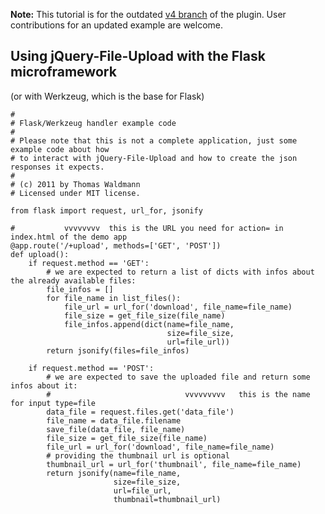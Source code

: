 **Note:**
This tutorial is for the outdated [v4 branch](https://github.com/blueimp/jQuery-File-Upload/tree/v4) of the plugin.
User contributions for an updated example are welcome.

## Using jQuery-File-Upload with the Flask microframework
(or with Werkzeug, which is the base for Flask)

    #
    # Flask/Werkzeug handler example code
    #
    # Please note that this is not a complete application, just some example code about how
    # to interact with jQuery-File-Upload and how to create the json responses it expects.
    #
    # (c) 2011 by Thomas Waldmann
    # Licensed under MIT license.

    from flask import request, url_for, jsonify

    #           vvvvvvvv  this is the URL you need for action= in index.html of the demo app
    @app.route('/+upload', methods=['GET', 'POST'])
    def upload():
        if request.method == 'GET':
            # we are expected to return a list of dicts with infos about the already available files:
            file_infos = []
            for file_name in list_files():
                file_url = url_for('download', file_name=file_name)
                file_size = get_file_size(file_name)
                file_infos.append(dict(name=file_name,
                                       size=file_size,
                                       url=file_url))
            return jsonify(files=file_infos)

        if request.method == 'POST':
            # we are expected to save the uploaded file and return some infos about it:
            #                              vvvvvvvvv   this is the name for input type=file
            data_file = request.files.get('data_file')
            file_name = data_file.filename
            save_file(data_file, file_name)
            file_size = get_file_size(file_name)
            file_url = url_for('download', file_name=file_name)
            # providing the thumbnail url is optional
            thumbnail_url = url_for('thumbnail', file_name=file_name)
            return jsonify(name=file_name,
                           size=file_size,
                           url=file_url,
                           thumbnail=thumbnail_url)
